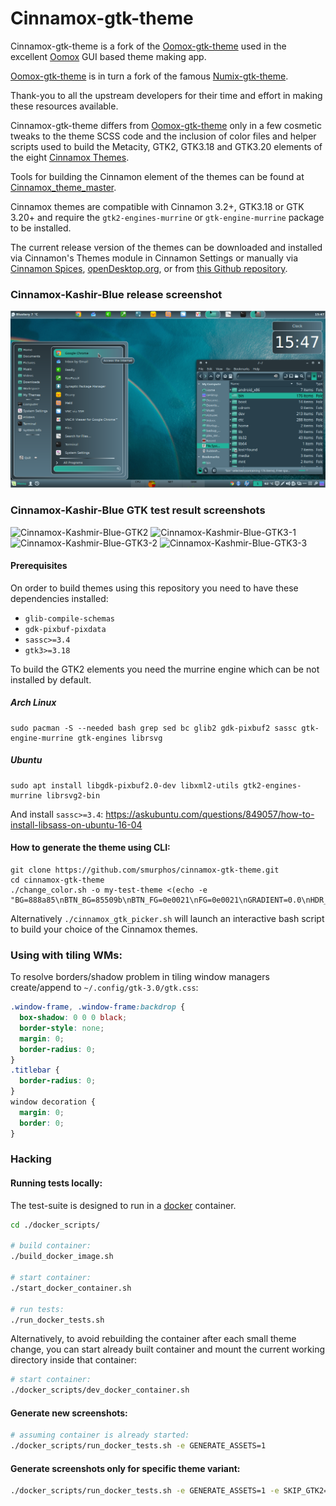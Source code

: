 Cinnamox-gtk-theme
=====

Cinnamox-gtk-theme is a fork of the [Oomox-gtk-theme](https://github.com/actionless/oomox-gtk-theme) used in the excellent [Oomox](https://github.com/actionless/oomox) GUI based theme making app.

[Oomox-gtk-theme](https://github.com/actionless/oomox-gtk-theme) is in turn a fork of the famous [Numix-gtk-theme](https://github.com/numixproject/numix-gtk-theme).

Thank-you to all the upstream developers for their time and effort in making these resources available.

Cinnamox-gtk-theme differs from [Oomox-gtk-theme](https://github.com/actionless/oomox-gtk-theme) only in a few cosmetic tweaks to the theme SCSS code and the inclusion of color files and helper scripts used to build the Metacity, GTK2, GTK3.18 and GTK3.20 elements of the eight [Cinnamox Themes](https://github.com/smurphos/cinnamox_themes/releases).

Tools for building the Cinnamon element of the themes can be found at [Cinnamox_theme_master](https://github.com/smurphos/cinnamox_theme_master).

Cinnamox themes are compatible with Cinnamon 3.2+, GTK3.18 or GTK 3.20+ and require the `gtk2-engines-murrine` or `gtk-engine-murrine` package to be installed.

The current release version of the themes can be downloaded and installed via Cinnamon's Themes module in Cinnamon Settings or manually via [Cinnamon Spices](https://cinnamon-spices.linuxmint.com/themes), [openDesktop.org](https://www.opendesktop.org/member/491875/), or from [this Github repository](https://github.com/smurphos/cinnamox_themes/releases).
 
### Cinnamox-Kashir-Blue release screenshot

![Cinnamox-Kashmir-Blue](https://github.com/smurphos/cinnamox_themes/raw/master/Cinnamox-Kashmir-Blue/cinnamon/thumbnail.png "Cinnamox-Kashmir-Blue")

### Cinnamox-Kashir-Blue GTK test result screenshots

![Cinnamox-Kashmir-Blue-GTK2](https://github.com/smurphos/cinnamox-gtk-theme/raw/master/screenshots/theme-Cinnamox-Kashmir-Blue-gtk2-awf.png "Cinnamox-Kashmir-Blue-GTK2")
![Cinnamox-Kashmir-Blue-GTK3-1](https://github.com/smurphos/cinnamox-gtk-theme/blob/master/screenshots/theme-Cinnamox-Kashmir-Blue-gtk3-page1.png "Cinnamox-Kashmir-Blue-GTK3-1")
![Cinnamox-Kashmir-Blue-GTK3-2](https://github.com/smurphos/cinnamox-gtk-theme/blob/master/screenshots/theme-Cinnamox-Kashmir-Blue-gtk3-page2.png "Cinnamox-Kashmir-Blue-GTK3-2")
![Cinnamox-Kashmir-Blue-GTK3-3](https://github.com/smurphos/cinnamox-gtk-theme/blob/master/screenshots/theme-Cinnamox-Kashmir-Blue-gtk3-page3.png "Cinnamox-Kashmir-Blue-GTK3-3")

#### Prerequisites

On order to build themes using this repository you need to have these dependencies installed:

 - `glib-compile-schemas`
 - `gdk-pixbuf-pixdata`
 - `sassc>=3.4`
 - `gtk3>=3.18`
 
To build the GTK2 elements you need the murrine engine which can be not installed by default.

##### Arch Linux

```
sudo pacman -S --needed bash grep sed bc glib2 gdk-pixbuf2 sassc gtk-engine-murrine gtk-engines librsvg
```

##### Ubuntu

```
sudo apt install libgdk-pixbuf2.0-dev libxml2-utils gtk2-engines-murrine librsvg2-bin
```

And install `sassc>=3.4`: https://askubuntu.com/questions/849057/how-to-install-libsass-on-ubuntu-16-04


#### How to generate the theme using CLI:

```
git clone https://github.com/smurphos/cinnamox-gtk-theme.git
cd cinnamox-gtk-theme
./change_color.sh -o my-test-theme <(echo -e "BG=888a85\nBTN_BG=85509b\nBTN_FG=0e0021\nFG=0e0021\nGRADIENT=0.0\nHDR_BTN_BG=85509b\nHDR_BTN_FG=0e0021\nMENU_BG=0e0021\nMENU_FG=888a85\nROUNDNESS=4\nSEL_BG=dc5e86\nSEL_FG=000000\nSPACING=3\nTXT_BG=c0bbbb\nTXT_FG=000000\nWM_BORDER_FOCUS=9edc60\nWM_BORDER_UNFOCUS=0e0021\n")
```
Alternatively `./cinnamox_gtk_picker.sh` will launch an interactive bash script to build your choice of the Cinnamox themes.

### Using with tiling WMs:

To resolve borders/shadow problem in tiling window managers create/append to 
`~/.config/gtk-3.0/gtk.css`:

```css
.window-frame, .window-frame:backdrop {
  box-shadow: 0 0 0 black;
  border-style: none;
  margin: 0;
  border-radius: 0;
}
.titlebar {
  border-radius: 0;
}
window decoration {
  margin: 0;
  border: 0;
}

```

### Hacking

#### Running tests locally:

The test-suite is designed to run in a [docker](https://www.docker.com/community-edition) container.

```sh
cd ./docker_scripts/

# build container:
./build_docker_image.sh

# start container:
./start_docker_container.sh

# run tests:
./run_docker_tests.sh
```

Alternatively, to avoid rebuilding the container after each small theme change, you can start already built container and mount the current working directory inside that container:

```sh
# start container:
./docker_scripts/dev_docker_container.sh
```

#### Generate new screenshots:

```sh
# assuming container is already started:
./docker_scripts/run_docker_tests.sh -e GENERATE_ASSETS=1
```

#### Generate screenshots only for specific theme variant:

```sh
./docker_scripts/run_docker_tests.sh -e GENERATE_ASSETS=1 -e SKIP_GTK2=1 -e TEST_THEMES=clearlooks -e TESTSUITE_HIDPI=1
```
